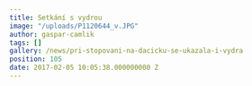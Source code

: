 ```yaml
---
title: Setkání s vydrou
image: "/uploads/P1120644_v.JPG"
author: gaspar-camlik
tags: []
gallery: /news/pri-stopovani-na-dacicku-se-ukazala-i-vydra
position: 105
date: 2017-02-05 10:05:38.000000000 Z
---
```

